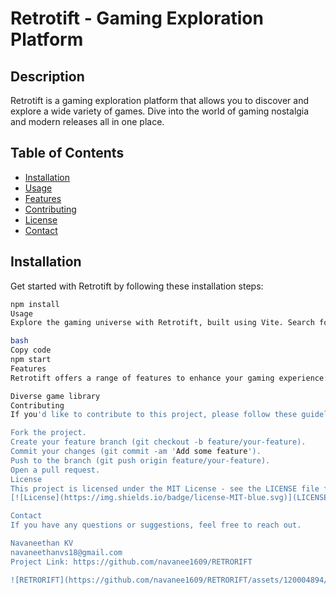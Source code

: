 # Retrotift - Gaming Exploration Platform

## Description

Retrotift is a gaming exploration platform that allows you to discover and explore a wide variety of games. Dive into the world of gaming nostalgia and modern releases all in one place.

## Table of Contents

- [Installation](#installation)
- [Usage](#usage)
- [Features](#features)
- [Contributing](#contributing)
- [License](#license)
- [Contact](#contact)

## Installation

Get started with Retrotift by following these installation steps:

```bash
npm install
Usage
Explore the gaming universe with Retrotift, built using Vite. Search for your favorite classics or discover the latest releases. The journey awaits:

bash
Copy code
npm start
Features
Retrotift offers a range of features to enhance your gaming experience:

Diverse game library
Contributing
If you'd like to contribute to this project, please follow these guidelines:

Fork the project.
Create your feature branch (git checkout -b feature/your-feature).
Commit your changes (git commit -am 'Add some feature').
Push to the branch (git push origin feature/your-feature).
Open a pull request.
License
This project is licensed under the MIT License - see the LICENSE file for details.
[![License](https://img.shields.io/badge/license-MIT-blue.svg)](LICENSE)

Contact
If you have any questions or suggestions, feel free to reach out.

Navaneethan KV
navaneethanvs18@gmail.com
Project Link: https://github.com/navanee1609/RETRORIFT

![RETRORIFT](https://github.com/navanee1609/RETRORIFT/assets/120004894/998426a6-233b-4b78-becd-161d1410a320)


